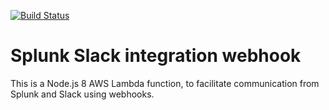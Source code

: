 [![Build Status](https://travis-ci.com/bnc-projects/splunk-slack-integration-webhook.svg?branch=master)](https://travis-ci.com/bnc-projects/splunk-slack-integration-webhook)

# Splunk Slack integration webhook

This is a Node.js 8 AWS Lambda function, to facilitate communication from Splunk and Slack using webhooks.

